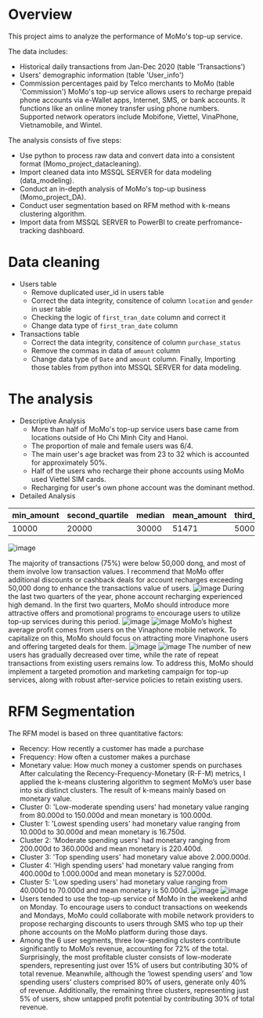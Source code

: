 # Overview
This project aims to analyze the performance of MoMo's top-up service.

The data includes:

- Historical daily transactions from Jan-Dec 2020 (table 'Transactions')
- Users' demographic information (table 'User_info')
- Commission percentages paid by Telco merchants to MoMo (table 'Commission')
MoMo's top-up service allows users to recharge prepaid phone accounts via e-Wallet apps, Internet, SMS, or bank accounts. It functions like an online money transfer using phone numbers. Supported network operators include Mobifone, Viettel, VinaPhone, Vietnamobile, and Wintel.

The analysis consists of five steps:

- Use python to process raw data and convert data into a consistent format (Momo_project_datacleaning).
- Import cleaned data into MSSQL SERVER for data modeling (data_modeling).
- Conduct an in-depth analysis of MoMo's top-up business (Momo_project_DA).
- Conduct user segmentation based on RFM method with k-means clustering algorithm.
- Import data from MSSQL SERVER to PowerBI to create perfromance-tracking dashboard.
# Data cleaning
- Users table
  - Remove duplicated user_id in users table
  - Correct the data integrity, consitence of column `location` and `gender` in user table
  - Checking the logic of `first_tran_date` column and correct it
  - Change data type of `first_tran_date` column
- Transactions table
  - Correct the data integrity, consitence of column `purchase_status`
  - Remove the commas in data of `amount` column
  - Change data type of `Date` and `amount` column.
Finally, Importing those tables from python into MSSQL SERVER for data modeling.
# The analysis
- Descriptive Analysis
  - More than half of MoMo's top-up service users base came from locations outside of Ho Chi Minh City and Hanoi.
  - The proportion of male and female users was 6/4.
  - The main user's age bracket was from 23 to 32 which is accounted for approximately 50%.
  - Half of the users who recharge their phone accounts using MoMo used Viettel SIM cards.
  - Recharging for user's own phone account was the dominant method.
- Detailed Analysis

| min_amount |	second_quartile |	median |	mean_amount |	third_quartile |	max_amount |	standard_deviation |
|------------|------------------|--------|--------------|----------------|-------------|---------------------|
| 10000	     | 20000	          | 30000	 | 51471	      | 50000	         | 2500000	   | 73315.346766        |

![image](https://github.com/QuangThienLamData/MoMo_Project/assets/138430723/cef65f36-c6d6-4850-a119-3a1f95bb1c3d)

The majority of transactions (75%) were below 50,000 dong, and most of them involve low transaction values. I recommend that MoMo offer additional discounts or cashback deals for account recharges exceeding 50,000 dong to enhance the transactions value of users.
![image](https://github.com/QuangThienLamData/MoMo_Project/assets/138430723/62612d48-9eeb-4152-ac32-8ee33d626c49)
During the last two quarters of the year, phone account recharging experienced high demand. In the first two quarters, MoMo should introduce more attractive offers and promotional programs to encourage users to utilize top-up services during this period.
![image](https://github.com/QuangThienLamData/MoMo_Project/assets/138430723/4611d566-f695-4950-84ba-06c918f6106e)
![image](https://github.com/QuangThienLamData/MoMo_Project/assets/138430723/1cb87cc2-d72a-4222-867a-00dc6dd1bd99)
MoMo’s highest average profit comes from users on the Vinaphone mobile network. To capitalize on this, MoMo should focus on attracting more Vinaphone users and offering targeted deals for them.
![image](https://github.com/QuangThienLamData/MoMo_Project/assets/138430723/531544aa-f605-4c0e-a6c9-022778350adb)
![image](https://github.com/QuangThienLamData/MoMo_Project/assets/138430723/0dfd621e-e9e0-404e-aaa1-f66e526a612f)
The number of new users has gradually decreased over time, while the rate of repeat transactions from existing users remains low. To address this, MoMo should implement a targeted promotion and marketing campaign for top-up services, along with robust after-service policies to retain existing users.
# RFM Segmentation
The RFM model is based on three quantitative factors:
- Recency: How recently a customer has made a purchase
- Frequency: How often a customer makes a purchase
- Monetary value: How much money a customer spends on purchases
After calculating the Recency-Frequency-Monetary (R-F-M) metrics, I applied the k-means clustering algorithm to segment MoMo’s user base into six distinct clusters. The result of k-means mainly based on monetary value.
- Cluster 0: 'Low-moderate spending users' had monetary value ranging from 80.000d to 150.000d and mean monetary is 100.000d.
- Cluster 1: 'Lowest spending users' had monetary value ranging from 10.000d to 30.000d and mean monetary is 16.750d.
- Cluster 2: 'Moderate spending users' had monetary ranging from 200.000d to 360.000d and mean monetary is 220.400d.
- Cluster 3: 'Top spending users' had monetary value above 2.000.000d.
- Cluster 4: 'High spending users' had monetary value ranging from 400.000d to 1.000.000d and mean monetary is 527.000d.
- Cluster 5: 'Low speding users' had monetary value ranging from 40.000d to 70.000d and mean monetary is 50.000d.
![image](https://github.com/QuangThienLamData/MoMo_Project/assets/138430723/1686f13a-a471-4991-a6c7-d0fce10f659f)
![image](https://github.com/QuangThienLamData/MoMo_Project/assets/138430723/6b1d3c7f-94a5-42ad-b99b-0b56a2f030e0)
- Users tended to use the top-up service of MoMo in the weekend anhd on Monday. To encourage users to conduct transactions on weekends and Mondays, MoMo could collaborate with mobile network providers to propose recharging discounts to users through SMS who top up their phone accounts on the MoMo platform during those days.
- Among the 6 user segments, three low-spending clusters contribute significantly to MoMo’s revenue, accounting for 72% of the total. Surprisingly, the most profitable cluster consists of low-moderate spenders, representing just over 15% of users but contributing 30% of total revenue. Meanwhile, although the ‘lowest spending users’ and ‘low spending users’ clusters comprised 80% of users, generate only 40% of revenue. Additionally, the remaining three clusters, representing just 5% of users, show untapped profit potential by contributing 30% of total revenue.
